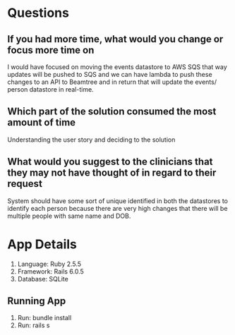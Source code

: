 
# Questions

## If you had more time, what would you change or focus more time on

I would have focused on moving the events datastore to AWS SQS that way updates will be pushed to SQS and we can have lambda to push these changes to an API to Beamtree and in return that will update the events/ person datastore in real-time.

## Which part of the solution consumed the most amount of time

Understanding the user story and deciding to the solution

## What would you suggest to the clinicians that they may not have thought of in regard to their request

System should have some sort of unique identified in both the datastores to identify each person because there are very high changes that there will be multiple people with same name and DOB.

# App Details

 1. Language: Ruby 2.5.5
 2. Framework: Rails 6.0.5
 3. Database: SQLite
 ## Running App
 
 1. Run: bundle install
 5. Run: rails s
